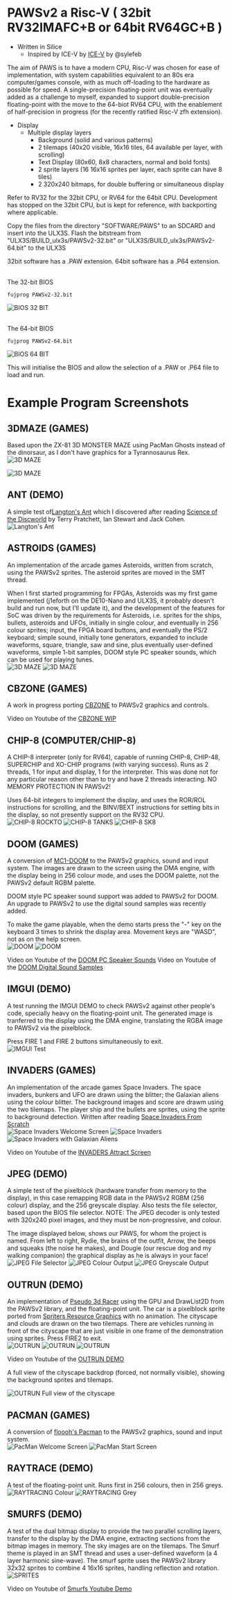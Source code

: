 # PAWSv2 a Risc-V ( 32bit RV32IMAFC+B or 64bit RV64GC+B )

* Written in Silice
    * Inspired by ICE-V by [ICE-V](https://github.com/sylefeb/Silice/tree/master/projects/ice-v) by @sylefeb

The aim of PAWS is to have a modern CPU, Risc-V was chosen for ease of implementation, with system capabilities equivalent to an 80s era computer/games console, with as much off-loading to the hardware as possible for speed. A single-precision floating-point unit was eventually added as a challenge to myself, expanded to support double-precision floating-point with the move to the 64-biot RV64 CPU, with the enablement of half-precision in progress (for the recently ratified Risc-V zfh extension).

* Display
    * Multiple display layers
        * Background (solid and various patterns)
        * 2 tilemaps (40x20 visible, 16x16 tiles, 64 available per layer, with scrolling)
        * Text Display (80x60, 8x8 characters, normal and bold fonts)
        * 2 sprite layers (16 16x16 sprites per layer, each sprite can have 8 tiles)
        * 2 320x240 bitmaps, for double buffering or simultaneous display

Refer to RV32 for the 32bit CPU, or RV64 for the 64bit CPU. Development has stopped on the 32bit CPU, but is kept for reference, with backporting where applicable.

Copy the files from the directory "SOFTWARE/PAWS" to an SDCARD and insert into the ULX3S. Flash the bitstream from "ULX3S/BUILD_ulx3s/PAWSv2-32.bit" or "ULX3S/BUILD_ulx3s/PAWSv2-64.bit" to the ULX3S

32bit software has a .PAW extension. 64bit software has a .P64 extension.

<br>
The 32-bit BIOS
<br>

```
fujprog PAWSv2-32.bit
```

![BIOS 32 BIT](Reference/Graphics/BIOS-32.jpg)

<br>
The 64-bit BIOS
<br>

```
fujprog PAWSv2-64.bit
```

![BIOS 64 BIT](Reference/Graphics/BIOS-64.jpg)

This will initialise the BIOS and allow the selection of a .PAW or .P64 file to load and run.

# Example Program Screenshots

## 3DMAZE (GAMES)
Based upon the ZX-81 3D MONSTER MAZE using PacMan Ghosts instead of the dinorsaur, as I don't have graphics for a Tyrannosaurus Rex.
<br>
![3D MAZE](Reference/Graphics/MAZE-1.jpg)

![3D MAZE](Reference/Graphics/MAZE-2.jpg)

## ANT (DEMO)
A simple test of[Langton's Ant](https://en.wikipedia.org/wiki/Langton%27s_ant) which I discovered after reading [Science of the Discworld](https://en.wikipedia.org/wiki/The_Science_of_Discworld) by Terry Pratchett, Ian Stewart and Jack Cohen.
<br>
![Langton's Ant](Reference/Graphics/ANT.jpg)

## ASTROIDS (GAMES)
An implementation of the arcade games Asteroids, written from scratch, using the PAWSv2 sprites. The asteroid sprites are moved in the SMT thread.

When I first started programming for FPGAs, Asteroids was my first game implemented (j1eforth on the DE10-Nano and ULX3S, it probably doesn't build and run now, but I'll update it), and the development of the features for SoC was driven by the requirements for Asteroids, i.e. sprites for the ships, bullets, asteroids and UFOs, initially in single colour, and eventually in 256 colour sprites; input, the FPGA board buttons, and eventually the PS/2 keyboard; simple sound, initially tone generators, expanded to include waveforms, square, triangle, saw and sine, plus eventually user-defined waveforms, simple 1-bit samples, DOOM style PC speaker sounds, which can be used for playing tunes.
<br>
![3D MAZE](Reference/Graphics/ASTEROIDS-1.jpg)
![3D MAZE](Reference/Graphics/ASTEROIDS-2.jpg)

## CBZONE (GAMES)

A work in progress porting [CBZONE](https://github.com/jrrk/cbzone) to PAWSv2 graphics and controls.

Video on Youtube of the [CBZONE WIP](https://www.youtube.com/watch?v=X1RFik2zZbU)

## CHIP-8 (COMPUTER/CHIP-8)
A CHIP-8 interpreter (only for RV64), capable of running CHIP-8, CHIP-48, SUPERCHIP and XO-CHIP programs (with varying success). Runs as 2 threads, 1 for input and display, 1 for the interpreter. This was done not for any particular reason other than to try and have 2 threads interacting. NO MEMORY PROTECTION IN PAWSv2!

Uses 64-bit integers to implement the display, and uses the ROR/ROL instructions for scrolling, and the BINV/BEXT instructions for setting bits in the display, so not presently support on the RV32 CPU.
<br>
![CHIP-8 ROCKTO](Reference/Graphics/CHIP8-1.jpg)
![CHIP-8 TANKS](Reference/Graphics/CHIP8-2.jpg)
![CHIP-8 SK8](Reference/Graphics/CHIP8-3.jpg)

## DOOM (GAMES)
A conversion of [MC1-DOOM](https://github.com/mbitsnbites/mc1-doom) to the PAWSv2 graphics, sound and input system. The images are drawn to the screen using the DMA engine, with the display being in 256 colour mode, and uses the DOOM palette, not the PAWSv2 default RGBM palette.

DOOM style PC speaker sound support was added to PAWSv2 for DOOM. An upgrade to PAWSv2 to use the digital sound samples was recently added.

To make the game playable, when the demo starts press the "-" key on the keyboard 3 times to shrink the display area. Movement keys are "WASD", not as on the help screen.
<br>
![DOOM](Reference/Graphics/DOOM-1.jpg)
![DOOM](Reference/Graphics/DOOM-2.jpg)

Video on Youtube of the [DOOM PC Speaker Sounds](https://youtu.be/Ab7kMK2R0Xw)
Video on Youtube of the [DOOM Digital Sound Samples](https://youtu.be/4Cr6M8t17Ak)

## IMGUI (DEMO)
A test running the IMGUI DEMO to check PAWSv2 against other people's code, specially heavy on the floating-point unit. The generated image is tranferred to the display using the DMA engine, translating the RGBA image to PAWSv2 via the pixelblock.

Press FIRE 1 and FIRE 2 buttons simultaneously to exit.
<br>
![IMGUI Test](Reference/Graphics/IMGUI.jpg)

## INVADERS (GAMES)
An implementation of the arcade games Space Invaders. The space invaders, bunkers and UFO are drawn using the blitter; the Galaxian aliens using the colour blitter. The background images and score are drawm using the two tilemaps. The player ship and the bullets are sprites, using the sprite to background detection. Written after reading [Space Invaders From Scratch](http://nicktasios.nl/posts/space-invaders-from-scratch-part-1.html)
<br>
![Space Invaders Welcome Screen](Reference/Graphics/INVADERS-1.jpg)
![Space Invaders](Reference/Graphics/INVADERS-2.jpg)
![Space Invaders with Galaxian Aliens](Reference/Graphics/INVADERS-3.jpg)

Video on Youtube of the [INVADERS Attract Screen](https://youtu.be/YjKU3FVaQbMI)

## JPEG (DEMO)
A simple test of the pixelblock (hardware transfer from memory to the display), in this case remapping RGB data in the PAWSv2 RGBM (256 colour) display, and the 256 greyscale display. Also tests the file selector, based upon the BIOS file selector. NOTE: The JPEG decoder is only tested with 320x240 pixel images, and they must be non-progressive, and colour.

The image displayed below, shows our PAWS, for whom the project is named. From left to right, Rydie, the brains of the outfit, Arrow, the beeps and squeaks (the noise he makes), and Dougie (our rescue dog and my walking companion) the graphical display as he is always in your face!
<br>
![JPEG File Selector](Reference/Graphics/JPEG-1.jpg)
![JPEG Colour Output](Reference/Graphics/JPEG-2.jpg)
![JPEG Greyscale Output](Reference/Graphics/JPEG-3.jpg)

## OUTRUN (DEMO)
An implementation of [Pseudo 3d Racer](https://www.lexaloffle.com/bbs/?tid=35767) using the GPU and DrawList2D from the PAWSv2 library, and the floating-point unit. The car is a pixelblock sprite ported from [Spriters Resource Graphics](https://www.spriters-resource.com/genesis_32x_scd/outrun/sheet/25458/) with no animation. The cityscape and clouds are drawn on the two tilemaps. There are vehicles running in front of the cityscape that are just visible in one frame of the demonstration using sprites. Press FIRE2 to exit.
<br>
![OUTRUN](Reference/Graphics/OUTRUN-1.jpg)
![OUTRUN](Reference/Graphics/OUTRUN-2.jpg)
![OUTRUN](Reference/Graphics/OUTRUN-3.jpg)

Video on Youtube of the [OUTRUN DEMO](https://youtu.be/XMiMhzwnLIE)

A full view of the cityscape backdrop (forced, not normally visible), showing the background sprites and tilemaps.

![OUTRUN Full view of the cityscape](Reference/Graphics/OUTRUN-4.jpg)

## PACMAN (GAMES)
A conversion of [floooh's Pacman](https://github.com/floooh/pacman.c) to the PAWSv2 graphics, sound and input system.
<br>
![PacMan Welcome Screen](Reference/Graphics/PACMAN-1.jpg)
![PacMan Start Screen](Reference/Graphics/PACMAN-2.jpg)

## RAYTRACE (DEMO)
A test of the floating-point unit. Runs first in 256 colours, then in 256 greys.
<br>
![RAYTRACING Colour](Reference/Graphics/RAY-1.jpg)
![RAYTRACING Grey](Reference/Graphics/RAY-2.jpg)

## SMURFS (DEMO)
A test of the dual bitmap display to provide the two parallel scrolling layers, transfer to the display by the DMA engine, extracting sections from the bitmap images in memory. The sky images are on the tilemaps. The Smurf theme is played in an SMT thread and uses a user-defined waveform (a 4 layer harmonic sine-wave). The smurf sprite uses the PAWSv2 library 32x32 sprites to combine 4 16x16 sprites, handling reflection and rotation.
<br>
![SPRITES](Reference/Graphics/SMURFS.jpg)

Video on Youtube of [Smurfs Youtube Demo](https://youtu.be/fKbj2br4cLI)

